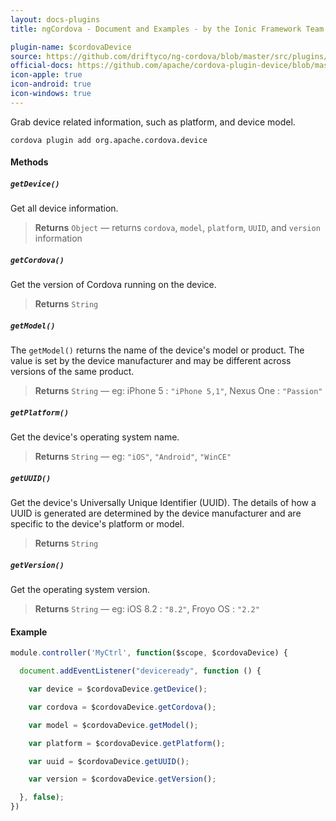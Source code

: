 ```yaml
---
layout: docs-plugins
title: ngCordova - Document and Examples - by the Ionic Framework Team

plugin-name: $cordovaDevice
source: https://github.com/driftyco/ng-cordova/blob/master/src/plugins/device.js
official-docs: https://github.com/apache/cordova-plugin-device/blob/master/doc/index.md
icon-apple: true
icon-android: true
icon-windows: true
---
```


Grab device related information, such as platform, and device model.

```
cordova plugin add org.apache.cordova.device
```

#### Methods

##### `getDevice()`
Get all device information.

> **Returns**  `Object`  —  returns `cordova`, `model`, `platform`, `UUID`, and `version` information


##### `getCordova()`
Get the version of Cordova running on the device.

> **Returns**  `String`


##### `getModel()`
The `getModel()` returns the name of the device's model or product. The value is set by the device manufacturer and may be different across versions of the same product.

> **Returns**  `String`  —  eg: iPhone 5 : `"iPhone 5,1"`, Nexus One : `"Passion"`


##### `getPlatform()`
Get the device's operating system name.

> **Returns**  `String`  —  eg: `"iOS"`, `"Android"`, `"WinCE"`


##### `getUUID()`
Get the device's Universally Unique Identifier (UUID). The details of how a UUID is generated are determined by the device manufacturer and are specific to the device's platform or model.

> **Returns**  `String`


##### `getVersion()`
Get the operating system version.

> **Returns**  `String`  —  eg: iOS 8.2 : `"8.2"`, Froyo OS : `"2.2"`


#### Example

```javascript
module.controller('MyCtrl', function($scope, $cordovaDevice) {

  document.addEventListener("deviceready", function () {

    var device = $cordovaDevice.getDevice();

    var cordova = $cordovaDevice.getCordova();

    var model = $cordovaDevice.getModel();

    var platform = $cordovaDevice.getPlatform();

    var uuid = $cordovaDevice.getUUID();

    var version = $cordovaDevice.getVersion();

  }, false);
})
```